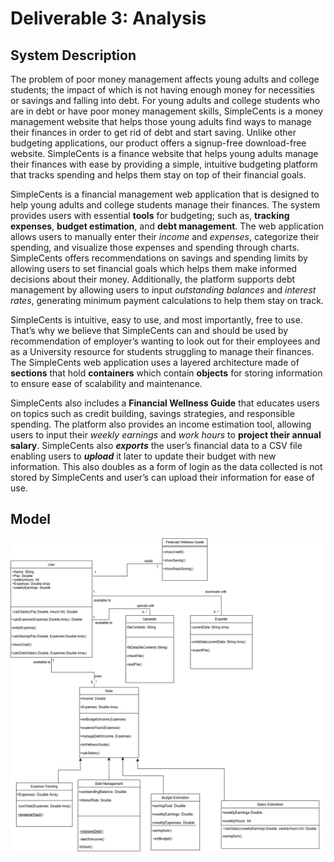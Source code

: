 # Deliverable 3: Analysis

## System Description

The problem of poor money management affects young adults and college students; the impact of which is not having enough money for necessities or savings and falling into debt. For young adults and college students who are in debt or have poor money management skills, SimpleCents is a money management website that helps those young adults find ways to manage their finances in order to get rid of debt and start saving. Unlike other budgeting applications, our product offers a signup-free download-free website. SimpleCents is a finance website that helps young adults manage their finances with ease by providing a simple, intuitive budgeting platform that tracks spending and helps them stay on top of their financial goals.

SimpleCents is a financial management web application that is designed to help young adults and college students manage their finances. The system provides users with essential **tools** for budgeting; such as, **tracking expenses**, **budget estimation**, and **debt management**. The web application allows users to manually enter their *income* and *expenses*, categorize their spending, and visualize those expenses and spending through charts. SimpleCents offers recommendations on savings and spending limits by allowing users to set financial goals which helps them make informed decisions about their money. Additionally, the platform supports debt management by allowing users to input *outstanding balances* and *interest rates*, generating minimum payment calculations to help them stay on track.

SimpleCents is intuitive, easy to use, and most importantly, free to use. That’s why we believe that SimpleCents can and should be used by recommendation of employer’s wanting to look out for their employees and as a University resource for students struggling to manage their finances. The SimpleCents web application uses a layered architecture made of **sections** that hold **containers** which contain **objects** for storing information to ensure ease of scalability and maintenance.

SimpleCents also includes a **Financial Wellness Guide** that educates users on topics such as credit building, savings strategies, and responsible spending. The platform also provides an income estimation tool, allowing users to input their *weekly earnings* and *work hours* to **project their annual salary**. SimpleCents also ***exports*** the user’s financial data to a CSV file enabling users to ***upload*** it later to update their budget with new information. This also doubles as a form of login as the data collected is not stored by SimpleCents and user’s can upload their information for ease of use.

## Model

![UML Diagram](deliverable3.png)
